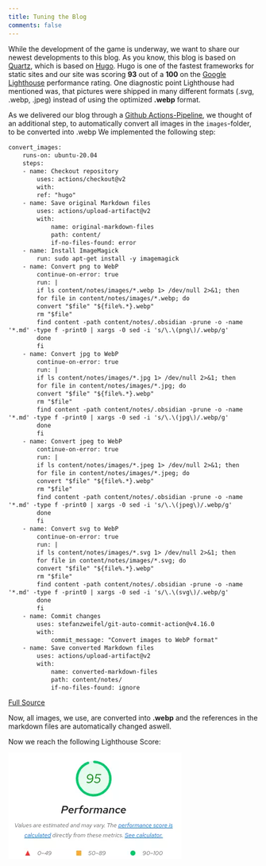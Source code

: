 ```yaml
---
title: Tuning the Blog
comments: false
---
```

While the development of the game is underway, we want to share our newest developments to this blog. 
As you know, this blog is based on [Quartz](https://quartz.jzhao.xyz/), which is based on [Hugo](https://gohugo.io/).
Hugo is one of the fastest frameworks for static sites and our site was scoring **93** out of a **100** on the [Google Lighthouse](https://developer.chrome.com/docs/lighthouse/overview/) performance rating.
One diagnostic point Lighthouse had mentioned was, that pictures were shipped in many different formats (.svg, .webp, .jpeg) instead of using the optimized **.webp** format.

As we delivered our blog through a [Github Actions-Pipeline](https://github.com/features/actions), we thought of an additional step, to automatically convert all images in the `images`-folder, to be converted into .webp
We implemented the following step:
```
convert_images:
	runs-on: ubuntu-20.04
	steps:
	- name: Checkout repository
		uses: actions/checkout@v2
		with:
		ref: "hugo"
	- name: Save original Markdown files
		uses: actions/upload-artifact@v2
		with:
			name: original-markdown-files
			path: content/
			if-no-files-found: error
	- name: Install ImageMagick
		run: sudo apt-get install -y imagemagick
	- name: Convert png to WebP
		continue-on-error: true
		run: |
		if ls content/notes/images/*.webp 1> /dev/null 2>&1; then
		for file in content/notes/images/*.webp; do
		convert "$file" "${file%.*}.webp"
		rm "$file"
		find content -path content/notes/.obsidian -prune -o -name '*.md' -type f -print0 | xargs -0 sed -i 's/\.\(png\)/.webp/g'
		done
		fi
	- name: Convert jpg to WebP
		continue-on-error: true
		run: |
		if ls content/notes/images/*.jpg 1> /dev/null 2>&1; then
		for file in content/notes/images/*.jpg; do
		convert "$file" "${file%.*}.webp"
		rm "$file"
		find content -path content/notes/.obsidian -prune -o -name '*.md' -type f -print0 | xargs -0 sed -i 's/\.\(jpg\)/.webp/g'
		done
		fi
	- name: Convert jpeg to WebP
		continue-on-error: true
		run: |
		if ls content/notes/images/*.jpeg 1> /dev/null 2>&1; then
		for file in content/notes/images/*.jpeg; do
		convert "$file" "${file%.*}.webp"
		rm "$file"
		find content -path content/notes/.obsidian -prune -o -name '*.md' -type f -print0 | xargs -0 sed -i 's/\.\(jpeg\)/.webp/g'
		done
		fi
	- name: Convert svg to WebP
		continue-on-error: true
		run: |
		if ls content/notes/images/*.svg 1> /dev/null 2>&1; then
		for file in content/notes/images/*.svg; do
		convert "$file" "${file%.*}.webp"
		rm "$file"
		find content -path content/notes/.obsidian -prune -o -name '*.md' -type f -print0 | xargs -0 sed -i 's/\.\(svg\)/.webp/g'
		done
		fi
	- name: Commit changes
		uses: stefanzweifel/git-auto-commit-action@v4.16.0
		with:
			commit_message: "Convert images to WebP format"
	- name: Save converted Markdown files
		uses: actions/upload-artifact@v2
		with:
			name: converted-markdown-files
			path: content/notes/
			if-no-files-found: ignore
```

[Full Source](https://github.com/A-Journey-Of-Music/blog/blob/hugo/.github/workflows/deploy.yaml)

Now, all images, we use, are converted into **.webp** and the references in the markdown files are automatically changed aswell.

Now we reach the following Lighthouse Score:

![](notes/images/Pasted%20image%2020230301201645.webp)
